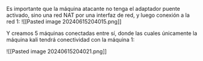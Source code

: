 Es importante que la máquina atacante no tenga el adaptador puente activado, sino una red NAT por una interfaz de red, y luego conexión a la red 1:
![[Pasted image 20240615204015.png]]

Y creamos 5 máquinas conectadas entre sí, donde las cuales únicamente la máquina kali tendrá conectividad con la máquina 1:

![[Pasted image 20240615204021.png]]